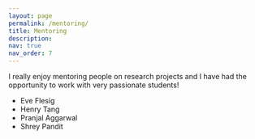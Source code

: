 ```yaml
---
layout: page
permalink: /mentoring/
title: Mentoring
description: 
nav: true
nav_order: 7
---
```


I really enjoy mentoring people on research projects and I have had the opportunity to work with very passionate students!

- Eve Flesig
- Henry Tang
- Pranjal Aggarwal
- Shrey Pandit